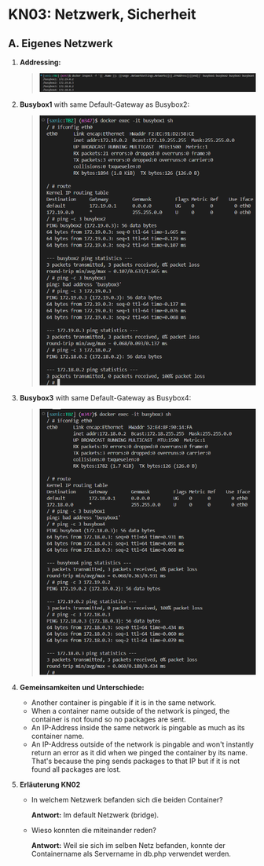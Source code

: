 # KN03: Netzwerk, Sicherheit

## A. Eigenes Netzwerk

1. **Addressing:**

    > ![IP addresses of Busybox{1..4}](/m347-Container/x-resources/03/busybox.png)

2. **Busybox1** with same Default-Gateway as Busybox2:

    > ![Information of Busybox1](/m347-Container/x-resources/03/busybox1.png)

3. **Busybox3** with same Default-Gateway as Busybox4:

    > ![Information of Busybox3](/m347-Container/x-resources/03/busybox3.png)

4. **Gemeinsamkeiten und Unterschiede:**

    - Another container is pingable if it is in the same network.
    - When a container name outside of the network is pinged, the container is not found so no packages are sent.
    - An IP-Address inside the same network is pingable as much as its container name.
    - An IP-Address outside of the network is pingable and won't instantly return an error as it did when we pinged the container by its name. That's because the ping sends packages to that IP but if it is not found all packages are lost.

5. **Erläuterung KN02**

    - In welchem Netzwerk befanden sich die beiden Container?

        **Antwort:** Im default Netzwerk (bridge).

    - Wieso konnten die miteinander reden?

        **Antwort:** Weil sie sich im selben Netz befanden, konnte der Containername als Servername in db.php verwendet werden.
